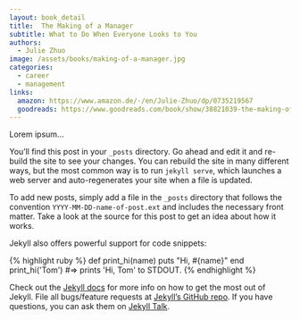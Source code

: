 ```yaml
---
layout: book_detail
title:  The Making of a Manager
subtitle: What to Do When Everyone Looks to You
authors: 
  - Julie Zhuo
image: /assets/books/making-of-a-manager.jpg
categories: 
  - career
  - management
links:
  amazon: https://www.amazon.de/-/en/Julie-Zhuo/dp/0735219567
  goodreads: https://www.goodreads.com/book/show/38821039-the-making-of-a-manager
---
```


Lorem ipsum...

You’ll find this post in your `_posts` directory. Go ahead and edit it and re-build the site to see your changes. You can rebuild the site in many different ways, but the most common way is to run `jekyll serve`, which launches a web server and auto-regenerates your site when a file is updated.

To add new posts, simply add a file in the `_posts` directory that follows the convention `YYYY-MM-DD-name-of-post.ext` and includes the necessary front matter. Take a look at the source for this post to get an idea about how it works.

Jekyll also offers powerful support for code snippets:

{% highlight ruby %}
def print_hi(name)
  puts "Hi, #{name}"
end
print_hi('Tom')
#=> prints 'Hi, Tom' to STDOUT.
{% endhighlight %}

Check out the [Jekyll docs][jekyll-docs] for more info on how to get the most out of Jekyll. File all bugs/feature requests at [Jekyll’s GitHub repo][jekyll-gh]. If you have questions, you can ask them on [Jekyll Talk][jekyll-talk].

[jekyll-docs]: https://jekyllrb.com/docs/home
[jekyll-gh]:   https://github.com/jekyll/jekyll
[jekyll-talk]: https://talk.jekyllrb.com/
